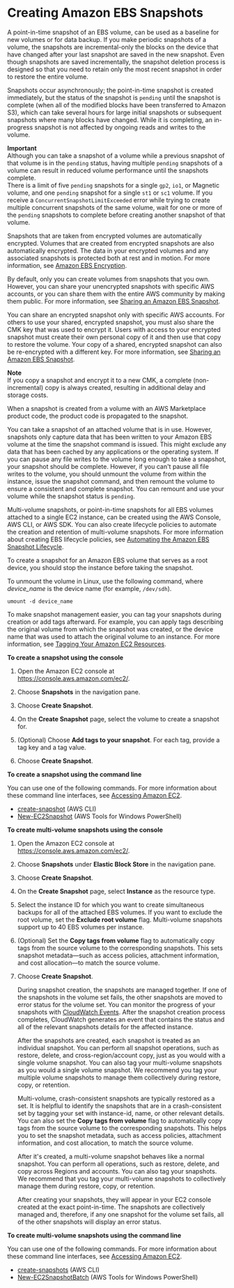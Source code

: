 # Creating Amazon EBS Snapshots<a name="ebs-creating-snapshot"></a>

A point\-in\-time snapshot of an EBS volume, can be used as a baseline for new volumes or for data backup\. If you make periodic snapshots of a volume, the snapshots are incremental\-only the blocks on the device that have changed after your last snapshot are saved in the new snapshot\. Even though snapshots are saved incrementally, the snapshot deletion process is designed so that you need to retain only the most recent snapshot in order to restore the entire volume\.

Snapshots occur asynchronously; the point\-in\-time snapshot is created immediately, but the status of the snapshot is `pending` until the snapshot is complete \(when all of the modified blocks have been transferred to Amazon S3\), which can take several hours for large initial snapshots or subsequent snapshots where many blocks have changed\. While it is completing, an in\-progress snapshot is not affected by ongoing reads and writes to the volume\.

**Important**  
Although you can take a snapshot of a volume while a previous snapshot of that volume is in the `pending` status, having multiple `pending` snapshots of a volume can result in reduced volume performance until the snapshots complete\.  
There is a limit of five `pending` snapshots for a single `gp2`, `io1`, or Magnetic volume, and one `pending` snapshot for a single `st1` or `sc1` volume\. If you receive a `ConcurrentSnapshotLimitExceeded` error while trying to create multiple concurrent snapshots of the same volume, wait for one or more of the `pending` snapshots to complete before creating another snapshot of that volume\.

Snapshots that are taken from encrypted volumes are automatically encrypted\. Volumes that are created from encrypted snapshots are also automatically encrypted\. The data in your encrypted volumes and any associated snapshots is protected both at rest and in motion\. For more information, see [Amazon EBS Encryption](https://docs.aws.amazon.com/AWSEC2/latest/UserGuide/EBSEncryption.html)\.

By default, only you can create volumes from snapshots that you own\. However, you can share your unencrypted snapshots with specific AWS accounts, or you can share them with the entire AWS community by making them public\. For more information, see [Sharing an Amazon EBS Snapshot](ebs-modifying-snapshot-permissions.md)\.

You can share an encrypted snapshot only with specific AWS accounts\. For others to use your shared, encrypted snapshot, you must also share the CMK key that was used to encrypt it\. Users with access to your encrypted snapshot must create their own personal copy of it and then use that copy to restore the volume\. Your copy of a shared, encrypted snapshot can also be re\-encrypted with a different key\. For more information, see [Sharing an Amazon EBS Snapshot](ebs-modifying-snapshot-permissions.md)\.

**Note**  
If you copy a snapshot and encrypt it to a new CMK, a complete \(non\-incremental\) copy is always created, resulting in additional delay and storage costs\.

When a snapshot is created from a volume with an AWS Marketplace product code, the product code is propagated to the snapshot\.

You can take a snapshot of an attached volume that is in use\. However, snapshots only capture data that has been written to your Amazon EBS volume at the time the snapshot command is issued\. This might exclude any data that has been cached by any applications or the operating system\. If you can pause any file writes to the volume long enough to take a snapshot, your snapshot should be complete\. However, if you can't pause all file writes to the volume, you should unmount the volume from within the instance, issue the snapshot command, and then remount the volume to ensure a consistent and complete snapshot\. You can remount and use your volume while the snapshot status is `pending`\.

Multi\-volume snapshots, or point\-in\-time snapshots for all EBS volumes attached to a single EC2 instance, can be created using the AWS Console, AWS CLI, or AWS SDK\. You can also create lifecycle policies to automate the creation and retention of multi\-volume snapshots\. For more information about creating EBS lifecycle policies, see [Automating the Amazon EBS Snapshot Lifecycle](snapshot-lifecycle.md)\.

To create a snapshot for an Amazon EBS volume that serves as a root device, you should stop the instance before taking the snapshot\.

To unmount the volume in Linux, use the following command, where *device\_name* is the device name \(for example, `/dev/sdh`\)\.

```
umount -d device_name
```

To make snapshot management easier, you can tag your snapshots during creation or add tags afterward\. For example, you can apply tags describing the original volume from which the snapshot was created, or the device name that was used to attach the original volume to an instance\. For more information, see [Tagging Your Amazon EC2 Resources](Using_Tags.md)\.

**To create a snapshot using the console**

1. Open the Amazon EC2 console at [https://console\.aws\.amazon\.com/ec2/](https://console.aws.amazon.com/ec2/)\.

1. Choose **Snapshots** in the navigation pane\.

1. Choose **Create Snapshot**\.

1. On the **Create Snapshot** page, select the volume to create a snapshot for\. 

1. \(Optional\) Choose **Add tags to your snapshot**\. For each tag, provide a tag key and a tag value\.

1. Choose **Create Snapshot**\.

**To create a snapshot using the command line**

You can use one of the following commands\. For more information about these command line interfaces, see [Accessing Amazon EC2](concepts.md#access-ec2)\.
+ [create\-snapshot](https://docs.aws.amazon.com/cli/latest/reference/ec2/create-snapshot.html) \(AWS CLI\)
+ [New\-EC2Snapshot](https://docs.aws.amazon.com/powershell/latest/reference/items/New-EC2Snapshot.html) \(AWS Tools for Windows PowerShell\)

**To create multi\-volume snapshots using the console**

1. Open the Amazon EC2 console at [https://console\.aws\.amazon\.com/ec2/](https://console.aws.amazon.com/ec2/)\.

1. Choose **Snapshots** under **Elastic Block Store** in the navigation pane\.

1. Choose **Create Snapshot**\.

1. On the **Create Snapshot** page, select **Instance** as the resource type\.

1. Select the instance ID for which you want to create simultaneous backups for all of the attached EBS volumes\. If you want to exclude the root volume, set the **Exclude root volume** flag\. Multi\-volume snapshots support up to 40 EBS volumes per instance\. 

1. \(Optional\) Set the **Copy tags from volume** flag to automatically copy tags from the source volume to the corresponding snapshots\. This sets snapshot metadata—such as access policies, attachment information, and cost allocation—to match the source volume\.

1. Choose **Create Snapshot**\.

   During snapshot creation, the snapshots are managed together\. If one of the snapshots in the volume set fails, the other snapshots are moved to error status for the volume set\. You can monitor the progress of your snapshots with [CloudWatch Events](https://docs.aws.amazon.com/AmazonCloudWatch/latest/events/WhatIsCloudWatchEvents.html)\. After the snapshot creation process completes, CloudWatch generates an event that contains the status and all of the relevant snapshots details for the affected instance\. 

   After the snapshots are created, each snapshot is treated as an individual snapshot\. You can perform all snapshot operations, such as restore, delete, and cross\-region/account copy, just as you would with a single volume snapshot\. You can also tag your multi\-volume snapshots as you would a single volume snapshot\. We recommend you tag your multiple volume snapshots to manage them collectively during restore, copy, or retention\. 

   Multi\-volume, crash\-consistent snapshots are typically restored as a set\. It is helpflul to identify the snapshots that are in a crash\-consistent set by tagging your set with instance\-id, name, or other relevant details\. You can also set the **Copy tags from volume** flag to automatically copy tags from the source volume to the corresponding snapshots\. This helps you to set the snapshot metadata, such as access policies, attachment information, and cost allocation, to match the source volume\. 

   After it's created, a multi\-volume snapshot behaves like a normal snapshot\. You can perform all operations, such as restore, delete, and copy across Regions and accounts\. You can also tag your snapshots\. We recommend that you tag your multi\-volume snapshots to collectively manage them during restore, copy, or retention\.

   After creating your snapshots, they will appear in your EC2 console created at the exact point\-in\-time\. The snapshots are collectively managed and, therefore, if any one snapshot for the volume set fails, all of the other snapshots will display an error status\.

**To create multi\-volume snapshots using the command line**

You can use one of the following commands\. For more information about these command line interfaces, see [Accessing Amazon EC2](concepts.md#access-ec2)\.
+ [create\-snapshots](https://docs.aws.amazon.com/cli/latest/reference/ec2/create-snapshots.html) \(AWS CLI\)
+ [New\-EC2SnapshotBatch](https://docs.aws.amazon.com/powershell/latest/reference/items/New-EC2SnapshotBatch.html) \(AWS Tools for Windows PowerShell\)